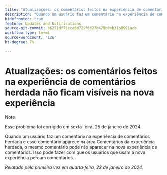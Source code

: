 ```yaml
---
title: "Atualizações: os comentários feitos na experiência de comentários herdada não estão visíveis na nova experiência"
description: "Quando um usuário faz um comentário na experiência de comentários herdada e esse comentário aparece na área Comentários da experiência herdada, o mesmo comentário pode não aparecer na nova experiência de comentários. Isso pode fazer com que os usuários que usam a nova experiência percam comentários."
hidefromtoc: true
feature: Updates and Notifications
source-git-commit: b6271df75cce6d725f6d27b479b0eb31b8991acb
workflow-type: tm+mt
source-wordcount: '126'
ht-degree: 7%

---
```



# Atualizações: os comentários feitos na experiência de comentários herdada não ficam visíveis na nova experiência

>[!NOTE]
>
>Esse problema foi corrigido em sexta-feira, 25 de janeiro de 2024.

Quando um usuário faz um comentário na experiência de comentários herdada e esse comentário aparece na área Comentários da experiência herdada, o mesmo comentário pode não aparecer na nova experiência de comentários. Isso pode fazer com que os usuários que usam a nova experiência percam comentários.


_Relatado pela primeira vez em quarta-feira, 23 de janeiro de 2024._
